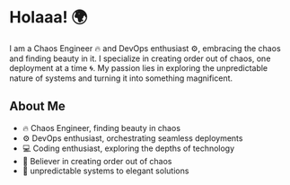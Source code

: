 # Holaaa! 🌍

I am a Chaos Engineer 🔥 and DevOps enthusiast ⚙️, embracing the chaos and finding beauty in it. I specialize in creating order out of chaos, one deployment at a time 🌀. My passion lies in exploring the unpredictable nature of systems and turning it into something magnificent.

## About Me

- 🔥 Chaos Engineer, finding beauty in chaos
- ⚙️ DevOps enthusiast, orchestrating seamless deployments
- 💻 Coding enthusiast, exploring the depths of technology
- 🌟 Believer in creating order out of chaos
- 🚀 unpredictable systems to elegant solutions
